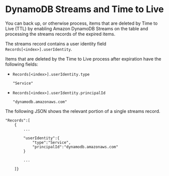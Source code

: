 # DynamoDB Streams and Time to Live<a name="time-to-live-ttl-streams"></a>

You can back up, or otherwise process, items that are deleted by Time to Live \(TTL\) by enabling Amazon DynamoDB Streams on the table and processing the streams records of the expired items\. 

The streams record contains a user identity field `Records[<index>].userIdentity`\.

Items that are deleted by the Time to Live process after expiration have the following fields:
+ `Records[<index>].userIdentity.type`

  `"Service"`
+ `Records[<index>].userIdentity.principalId`

  `"dynamodb.amazonaws.com"`

The following JSON shows the relevant portion of a single streams record\.

```
"Records":[
    {
        ...

        "userIdentity":{
            "type":"Service",
            "principalId":"dynamodb.amazonaws.com"
        }

        ...

    ]}
```